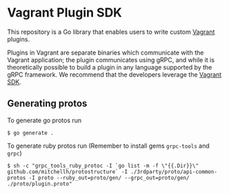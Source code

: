 # Vagrant Plugin SDK

This repository is a Go library that enables users to write custom [Vagrant](https://vagrantup.com) plugins.

Plugins in Vagrant are separate binaries which communicate with the Vagrant application; the plugin communicates using
gRPC, and while it is theoretically possible to build a plugin in any language supported by the gRPC framework. We
recommend that the developers leverage the [Vagrant SDK](https://github.com/hashicorp/vagrant-plugin-sdk).

## Generating protos

To generate go protos run

```
$ go generate .
```

To generate ruby protos run
(Remember to install gems `grpc-tools` and `grpc`)

```
$ sh -c "grpc_tools_ruby_protoc -I `go list -m -f \"{{.Dir}}\" github.com/mitchellh/protostructure` -I ./3rdparty/proto/api-common-protos -I proto --ruby_out=proto/gen/ --grpc_out=proto/gen/ ./proto/plugin.proto"
```
